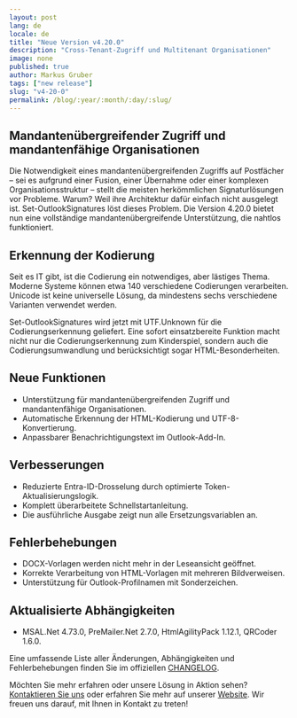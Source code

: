 ```yaml
---
layout: post
lang: de
locale: de
title: "Neue Version v4.20.0"
description: "Cross-Tenant-Zugriff und Multitenant Organisationen"
image: none
published: true
author: Markus Gruber
tags: ["new release"]
slug: "v4-20-0"
permalink: /blog/:year/:month/:day/:slug/
---
```

## Mandantenübergreifender Zugriff und mandantenfähige Organisationen
Die Notwendigkeit eines mandantenübergreifenden Zugriffs auf Postfächer – sei es aufgrund einer Fusion, einer Übernahme oder einer komplexen Organisationsstruktur – stellt die meisten herkömmlichen Signaturlösungen vor Probleme. Warum? Weil ihre Architektur dafür einfach nicht ausgelegt ist. Set-OutlookSignatures löst dieses Problem. Die Version 4.20.0 bietet nun eine vollständige mandantenübergreifende Unterstützung, die nahtlos funktioniert.

## Erkennung der Kodierung
Seit es IT gibt, ist die Codierung ein notwendiges, aber lästiges Thema. Moderne Systeme können etwa 140 verschiedene Codierungen verarbeiten. Unicode ist keine universelle Lösung, da mindestens sechs verschiedene Varianten verwendet werden.

Set-OutlookSignatures wird jetzt mit UTF.Unknown für die Codierungserkennung geliefert. Eine sofort einsatzbereite Funktion macht nicht nur die Codierungserkennung zum Kinderspiel, sondern auch die Codierungsumwandlung und berücksichtigt sogar HTML-Besonderheiten.

## Neue Funktionen
- Unterstützung für mandantenübergreifenden Zugriff und mandantenfähige Organisationen.
- Automatische Erkennung der HTML-Kodierung und UTF-8-Konvertierung.
- Anpassbarer Benachrichtigungstext im Outlook-Add-In.

## Verbesserungen
- Reduzierte Entra-ID-Drosselung durch optimierte Token-Aktualisierungslogik.
- Komplett überarbeitete Schnellstartanleitung.
- Die ausführliche Ausgabe zeigt nun alle Ersetzungsvariablen an.

## Fehlerbehebungen
- DOCX-Vorlagen werden nicht mehr in der Leseansicht geöffnet.
- Korrekte Verarbeitung von HTML-Vorlagen mit mehreren Bildverweisen.
- Unterstützung für Outlook-Profilnamen mit Sonderzeichen.

## Aktualisierte Abhängigkeiten
- MSAL.Net 4.73.0, PreMailer.Net 2.7.0, HtmlAgilityPack 1.12.1, QRCoder 1.6.0.

Eine umfassende Liste aller Änderungen, Abhängigkeiten und Fehlerbehebungen finden Sie im offiziellen [CHANGELOG](https://github.com/Set-OutlookSignatures/Set-OutlookSignatures/blob/main/docs/CHANGELOG.md).

Möchten Sie mehr erfahren oder unsere Lösung in Aktion sehen? [Kontaktieren Sie uns](/contact) oder erfahren Sie mehr auf unserer [Website](/). Wir freuen uns darauf, mit Ihnen in Kontakt zu treten!